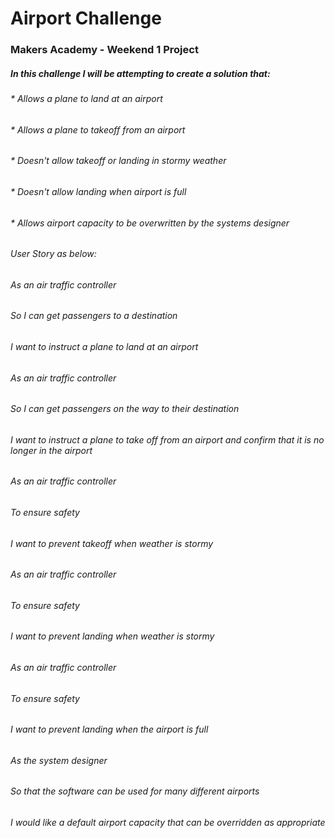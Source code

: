 # Airport Challenge #
### Makers Academy - Weekend 1 Project ###

##### In this challenge I will be attempting to create a solution that:
######    * Allows a plane to land at an airport
######    * Allows a plane to takeoff from an airport
######    * Doesn't allow takeoff or landing in stormy weather
######    * Doesn't allow landing when airport is full
######    * Allows airport capacity to be overwritten by the systems designer

###### User Story as below:

###### As an air traffic controller
###### So I can get passengers to a destination
###### I want to instruct a plane to land at an airport

###### As an air traffic controller
###### So I can get passengers on the way to their destination
###### I want to instruct a plane to take off from an airport and confirm that it is no longer in the airport

###### As an air traffic controller
###### To ensure safety
###### I want to prevent takeoff when weather is stormy

###### As an air traffic controller
###### To ensure safety
###### I want to prevent landing when weather is stormy

###### As an air traffic controller
###### To ensure safety
###### I want to prevent landing when the airport is full

###### As the system designer
###### So that the software can be used for many different airports
###### I would like a default airport capacity that can be overridden as appropriate
